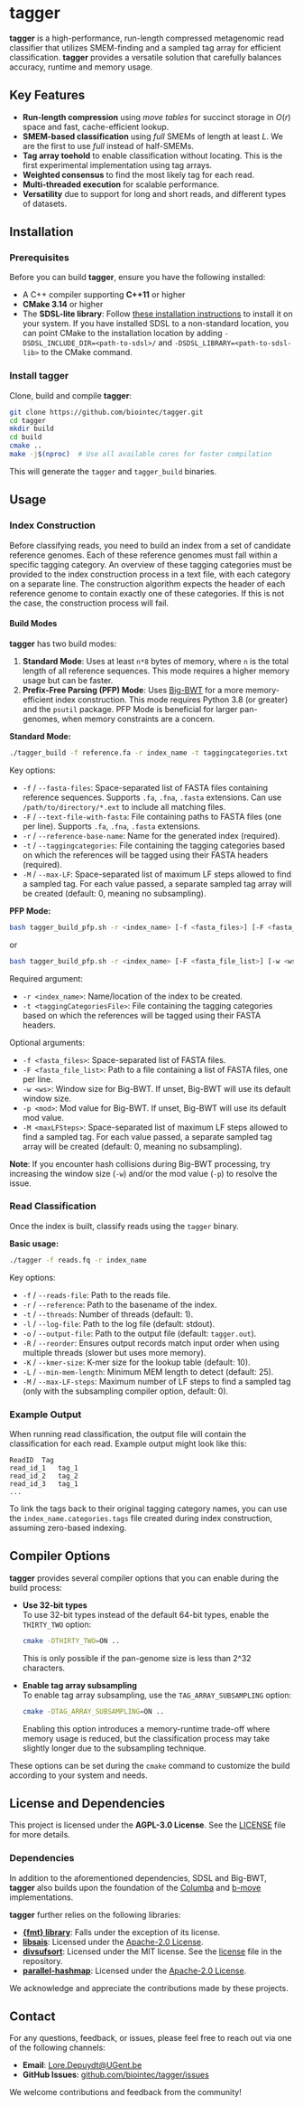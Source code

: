 # tagger  

**tagger** is a high-performance, run-length compressed metagenomic read classifier that utilizes SMEM-finding and a sampled tag array for efficient classification. 
**tagger** provides a versatile solution that carefully balances accuracy, runtime and memory usage.

## Key Features  

- **Run-length compression** using *move tables* for succinct storage in $O(r)$ space and fast, cache-efficient lookup.  
- **SMEM-based classification** using *full* SMEMs of length at least $L$. We are the first to use *full* instead of half-SMEMs.  
- **Tag array toehold** to enable classification without locating. This is the first experimental implementation using tag arrays.
- **Weighted consensus** to find the most likely tag for each read.
- **Multi-threaded execution** for scalable performance.  
- **Versatility** due to support for long and short reads, and different types of datasets.  

## Installation  

### Prerequisites  

Before you can build **tagger**, ensure you have the following installed:

- A C++ compiler supporting **C++11** or higher
- **CMake 3.14** or higher
- The **SDSL-lite library**: Follow [these installation instructions](https://github.com/simongog/sdsl-lite) to install it on your system. If you have installed SDSL to a non-standard location, you can point CMake to the installation location by adding `-DSDSL_INCLUDE_DIR=<path-to-sdsl>/` and `-DSDSL_LIBRARY=<path-to-sdsl-lib>` to the CMake command.  

### Install tagger  

Clone, build and compile **tagger**:

```bash
git clone https://github.com/biointec/tagger.git
cd tagger
mkdir build
cd build
cmake ..
make -j$(nproc)  # Use all available cores for faster compilation
```

This will generate the `tagger` and `tagger_build` binaries.

## Usage  

### Index Construction  

Before classifying reads, you need to build an index from a set of candidate reference genomes. 
Each of these reference genomes must fall within a specific tagging category.
An overview of these tagging categories must be provided to the index construction process in a text file, with each category on a separate line.
The construction algorithm expects the header of each reference genome to contain exactly one of these categories.
If this is not the case, the construction process will fail.

#### Build Modes  

**tagger** has two build modes:

1. **Standard Mode**: Uses at least `n*8` bytes of memory, where `n` is the total length of all reference sequences. This mode requires a higher memory usage but can be faster.
2. **Prefix-Free Parsing (PFP) Mode**: Uses [Big-BWT](https://gitlab.com/manzai/Big-BWT) for a more memory-efficient index construction. This mode requires Python 3.8 (or greater) and the `psutil` package. PFP Mode is beneficial for larger pan-genomes, when memory constraints are a concern.

**Standard Mode:**  
```bash
./tagger_build -f reference.fa -r index_name -t taggingcategories.txt
```  

Key options:
- `-f` / `--fasta-files`: Space-separated list of FASTA files containing reference sequences. Supports `.fa`, `.fna`, `.fasta` extensions. Can use `/path/to/directory/*.ext` to include all matching files.  
- `-F` / `--text-file-with-fasta`: File containing paths to FASTA files (one per line). Supports `.fa`, `.fna`, `.fasta` extensions.  
- `-r` / `--reference-base-name`: Name for the generated index (required).  
- `-t` / `--taggingcategories`: File containing the tagging categories based on which the references will be tagged using their FASTA headers (required).   
- `-M` / `--max-LF`: Space-separated list of maximum LF steps allowed to find a sampled tag. For each value passed, a separate sampled tag array will be created (default: 0, meaning no subsampling).  

**PFP Mode:**  
```bash
bash tagger_build_pfp.sh -r <index_name> [-f <fasta_files>] [-F <fasta_file_list>] [-w <ws>] [-p <mod>] [-t <taggingCategoriesFile>] [-M <maxLFSteps>]
```

or  

```bash
bash tagger_build_pfp.sh -r <index_name> [-F <fasta_file_list>] [-w <ws>] [-p <mod>] [-t <taggingCategoriesFile>] [-M <maxLFSteps>]
```

Required argument:
- `-r <index_name>`: Name/location of the index to be created.
- `-t <taggingCategoriesFile>`: File containing the tagging categories based on which the references will be tagged using their FASTA headers.

Optional arguments:
- `-f <fasta_files>`: Space-separated list of FASTA files.
- `-F <fasta_file_list>`: Path to a file containing a list of FASTA files, one per line.
- `-w <ws>`: Window size for Big-BWT. If unset, Big-BWT will use its default window size.
- `-p <mod>`: Mod value for Big-BWT. If unset, Big-BWT will use its default mod value.
- `-M <maxLFSteps>`: Space-separated list of maximum LF steps allowed to find a sampled tag. For each value passed, a separate sampled tag array will be created (default: 0, meaning no subsampling). 

**Note**: If you encounter hash collisions during Big-BWT processing, try increasing the window size (`-w`) and/or the mod value (`-p`) to resolve the issue.

### Read Classification  

Once the index is built, classify reads using the `tagger` binary.  

**Basic usage:**  
```bash
./tagger -f reads.fq -r index_name
```  

Key options:
- `-f` / `--reads-file`: Path to the reads file.  
- `-r` / `--reference`: Path to the basename of the index.  
- `-t` / `--threads`: Number of threads (default: 1).  
- `-l` / `--log-file`: Path to the log file (default: stdout).  
- `-o` / `--output-file`: Path to the output file (default: `tagger.out`).  
- `-R` / `--reorder`: Ensures output records match input order when using multiple threads (slower but uses more memory).  
- `-K` / `--kmer-size`: K-mer size for the lookup table (default: 10).  
- `-L` / `--min-mem-length`: Minimum MEM length to detect (default: 25).  
- `-M` / `--max-LF-steps`: Maximum number of LF steps to find a sampled tag (only with the subsampling compiler option, default: 0).  

### Example Output  
When running read classification, the output file will contain the classification for each read. Example output might look like this:

```
ReadID  Tag
read_id_1   tag_1
read_id_2   tag_2
read_id_3   tag_1
...
```

To link the tags back to their original tagging category names, you can use the `index_name.categories.tags` file created during index construction, assuming zero-based indexing.

## Compiler Options  

**tagger** provides several compiler options that you can enable during the build process:

- **Use 32-bit types**  
  To use 32-bit types instead of the default 64-bit types, enable the `THIRTY_TWO` option:
  ```bash
  cmake -DTHIRTY_TWO=ON ..
  ```
  This is only possible if the pan-genome size is less than 2^32 characters.

- **Enable tag array subsampling**  
  To enable tag array subsampling, use the `TAG_ARRAY_SUBSAMPLING` option:
  ```bash
  cmake -DTAG_ARRAY_SUBSAMPLING=ON ..
  ```
  Enabling this option introduces a memory-runtime trade-off where memory usage is reduced, but the classification process may take slightly longer due to the subsampling technique.

These options can be set during the `cmake` command to customize the build according to your system and needs.

## License and Dependencies  

This project is licensed under the **AGPL-3.0 License**. See the [LICENSE](./LICENSE) file for more details.  

### Dependencies  

In addition to the aforementioned dependencies, SDSL and Big-BWT, **tagger** also builds upon the foundation of the [Columba](https://github.com/biointec/columba) and [b-move](https://github.com/biointec/b-move) implementations.  

**tagger** further relies on the following libraries:  
- **[{fmt} library](https://github.com/fmtlib/fmt)**: Falls under the exception of its license.  
- **[libsais](https://github.com/IlyaGrebnov/libsais)**: Licensed under the [Apache-2.0 License](./licenses_dependencies/Apache-2.0_LICENSE).  
- **[divsufsort](https://github.com/y-256/libdivsufsort)**: Licensed under the MIT license. See the [license](./licenses_dependencies/divsufsort_MIT_LICENSE) file in the repository.  
- **[parallel-hashmap](https://github.com/greg7mdp/parallel-hashmap)**: Licensed under the [Apache-2.0 License](./licenses_dependencies/Apache-2.0_LICENSE).

We acknowledge and appreciate the contributions made by these projects.

## Contact  

For any questions, feedback, or issues, please feel free to reach out via one of the following channels:

- **Email**: [Lore.Depuydt@UGent.be](mailto:Lore.Depuydt@UGent.be)  
- **GitHub Issues**: [github.com/biointec/tagger/issues](https://github.com/biointec/tagger/issues)  

We welcome contributions and feedback from the community!